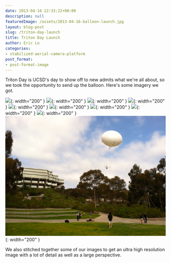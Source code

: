 ```yaml
---
date: 2013-04-16 22:33:22+00:00
description: null
featuredImage: /assets/2013-04-16-balloon-launch.jpg
layout: blog-post
slug: /triton-day-launch
title: Triton Day Launch
author: Eric Lo
categories:
- stabilized-aerial-camera-platform
post_format:
- post-format-image
---
```


Triton Day is UCSD's day to show off to new admits what we're all about, so we took the opportunity to send up the balloon. Here's some imagery we got.

![](/assets/2013-04-16-warren-bear.jpg){: width="200" }
![](/assets/2013-04-16-triton-day-crowd.jpg){: width="200" }
![](/assets/2013-04-16-ebu1-house-below.jpg){: width="200" }
![](/assets/2013-04-16-geisel-and-ocean.jpg){: width="200" }
![](/assets/2013-04-16-la-jolla-cove.jpg){: width="200" }
![](/assets/2013-04-16-price-center.jpg){: width="200" }
![](/assets/2013-04-16-snake-path.jpg){: width="200" }
![](/assets/2013-04-16-atkinson-hall.jpg){: width="200" }
![](/assets/2013-04-16-ebu1-house.jpg){: width="200" }
![](/assets/2013-04-16-balloon-launch.jpg){: width="200" }

We also stitched together some of our images to get an ultra high resolution image with a lot of detail as well as a large perspective.

<!-- [Link](/triton_day_gigapan/triton_day_gigapan.html?FileName=%23hdvxmlembed&FOV=103.78&Yaw=84.496&Pitch=95.811&Viewer=2) -->
